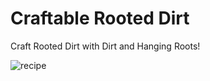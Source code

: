 # Craftable Rooted Dirt
Craft Rooted Dirt with Dirt and Hanging Roots!

![recipe](https://github.com/user-attachments/assets/99a35861-af67-4d35-87d3-96ecc5e407d7)
